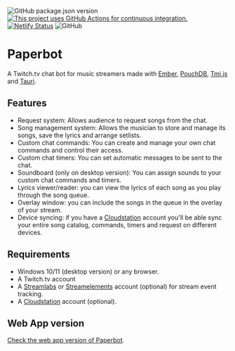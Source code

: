 ![GitHub package.json version](https://img.shields.io/github/package-json/v/segoja/paperbot)
[![This project uses GitHub Actions for continuous integration.](https://github.com/segoja/paperbot/workflows/CI/badge.svg)](https://github.com/segoja/paperbot/actions?query=workflow%3ACI)
[![Netlify Status](https://api.netlify.com/api/v1/badges/d2bb5481-d9a3-4b53-b7c0-63160fa2c41a/deploy-status)](https://app.netlify.com/sites/paperbot/deploys)
![GitHub](https://img.shields.io/github/license/segoja/paperbot)

# Paperbot

A Twitch.tv chat bot for music streamers made with [Ember](https://emberjs.com/), [PouchDB](https://pouchdb.com/), [Tmi.js](https://tmijs.com/) and [Tauri](https://tauri.app/).

## Features

* Request system: Allows audience to request songs from the chat.
* Song management system: Allows the musician to store and manage its songs, save the lyrics and arrange setlists.
* Custom chat commands: You can create and manage your own chat commands and control their access. 
* Custom chat timers: You can set automatic messages to be sent to the chat.
* Soundboard (only on desktop version): You can assign sounds to your custom chat commands and timers.
* Lyrics viewer/reader: you can view the lyrics of each song as you play through the song queue. 
* Overlay window: you can include the songs in the queue in the overlay of your stream.
* Device syncing: if you have a [Cloudstation](https://www.cloudstation.com) account you'll be able sync your entire song catalog, commands, timers and request on different devices.

## Requirements

* Windows 10/11 (desktop version) or any browser.
* A Twitch.tv account
* A [Streamlabs](https://streamlabs.com) or [Streamelements](https://streamelements.com) account (optional) for stream event tracking.
* A [Cloudstation](https://www.cloudstation.com) account (optional).

## Web App version

[Check the web app version of Paperbot](https://paperbot.netlify.app/). 